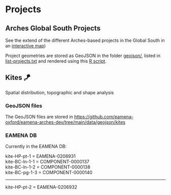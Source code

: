 # Projects

## Arches Global South Projects

See the extend of the different Arches-based projects in the Global South in an [interactive map](https://eamena-oxford.github.io/eamena-arches-dev/projects/arches/arches-global-south.html)) 

Project geometries are stored as GeoJSON in the folder [geojson/](https://github.com/eamena-oxford/eamena-arches-dev/tree/main/projects/arches/geojson), listed in [list-projects.txt](https://github.com/eamena-oxford/eamena-arches-dev/blob/main/projects/arches/) and rendered using this [R script](https://github.com/eamena-oxford/eamena-arches-dev/blob/main/projects/arches/arches-global-south-projects-1.R).
## Kites 🪁

Spatial distribution, topographic and shape analysis

### GeoJSON files

The GeoJSON files are stored in https://github.com/eamena-oxford/eamena-arches-dev/tree/main/data/geojson/kites

### EAMENA DB

Currently in the EAMENA DB:

kite-HP-pt-1 = EAMENA-0206931  
kite-BC-ln-1-1 = COMPONENT-0000137  
kite-BC-ln-1-2 = COMPONENT-0000138  
kite-BC-pg-1-3 = COMPONENT-0000140  

---
kite-HP-pt-2 = EAMENA-0206932